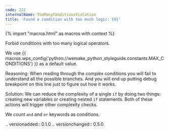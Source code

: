 ```yaml
---
code: 222
internalName: TooManyConditionsViolation
title: 'Found a condition with too much logic: {0}'
---
```


{% import "macros.html" as macros with context %}

Forbid conditions with too many logical operators.

We use {{ macros.wps_config('python://wemake_python_styleguide.constants.MAX_CONDITIONS') }} as a
default value.

Reasoning: When reading through the complex conditions you will fail to
understand all the possible branches. And you will end up putting debug
breakpoint on this line just to figure out how it works.

Solution: We can reduce the complexity of a single `if` by doing two
things: creating new variables or creating nested `if` statements. Both
of these actions will trigger other complexity checks.

We count `and` and `or` keywords as conditions.

.. versionadded:: 0.1.0 .. versionchanged:: 0.5.0